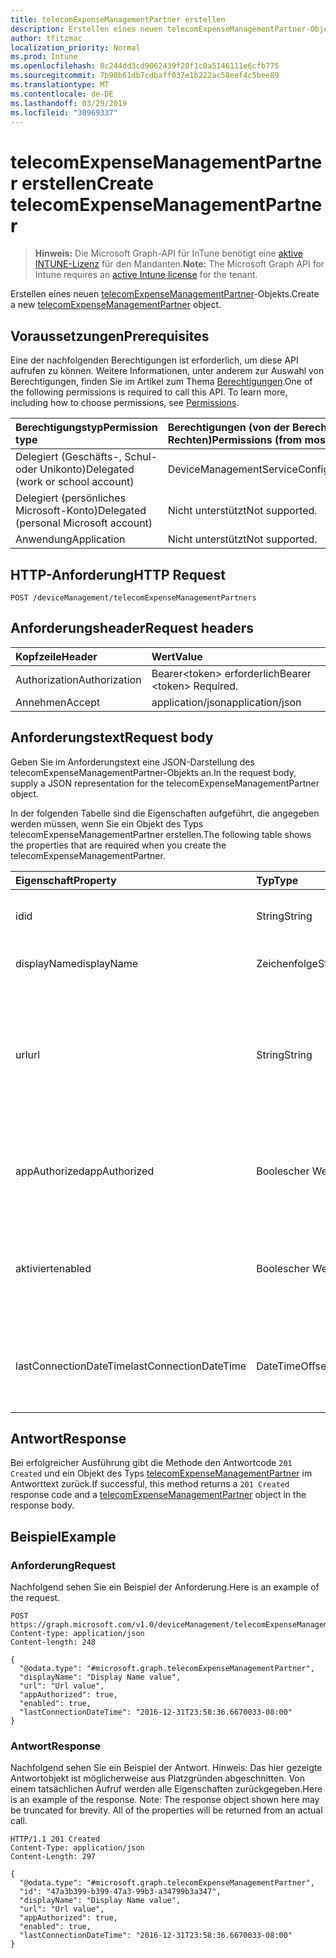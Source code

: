 ```yaml
---
title: telecomExpenseManagementPartner erstellen
description: Erstellen eines neuen telecomExpenseManagementPartner-Objekts.
author: tfitzmac
localization_priority: Normal
ms.prod: Intune
ms.openlocfilehash: 8c244dd3cd9062439f20f1c0a5146111e6cfb775
ms.sourcegitcommit: 7b98b61db7cdbaff037e1b222ac58eef4c5bee89
ms.translationtype: MT
ms.contentlocale: de-DE
ms.lasthandoff: 03/29/2019
ms.locfileid: "30969337"
---
```

# <a name="create-telecomexpensemanagementpartner"></a><span data-ttu-id="dcaa8-103">telecomExpenseManagementPartner erstellen</span><span class="sxs-lookup"><span data-stu-id="dcaa8-103">Create telecomExpenseManagementPartner</span></span>

> <span data-ttu-id="dcaa8-104">**Hinweis:** Die Microsoft Graph-API für InTune benötigt eine [aktive INTUNE-Lizenz](https://go.microsoft.com/fwlink/?linkid=839381) für den Mandanten.</span><span class="sxs-lookup"><span data-stu-id="dcaa8-104">**Note:** The Microsoft Graph API for Intune requires an [active Intune license](https://go.microsoft.com/fwlink/?linkid=839381) for the tenant.</span></span>

<span data-ttu-id="dcaa8-105">Erstellen eines neuen [telecomExpenseManagementPartner](../resources/intune-tem-telecomexpensemanagementpartner.md)-Objekts.</span><span class="sxs-lookup"><span data-stu-id="dcaa8-105">Create a new [telecomExpenseManagementPartner](../resources/intune-tem-telecomexpensemanagementpartner.md) object.</span></span>

## <a name="prerequisites"></a><span data-ttu-id="dcaa8-106">Voraussetzungen</span><span class="sxs-lookup"><span data-stu-id="dcaa8-106">Prerequisites</span></span>
<span data-ttu-id="dcaa8-p101">Eine der nachfolgenden Berechtigungen ist erforderlich, um diese API aufrufen zu können. Weitere Informationen, unter anderem zur Auswahl von Berechtigungen, finden Sie im Artikel zum Thema [Berechtigungen](/graph/permissions-reference).</span><span class="sxs-lookup"><span data-stu-id="dcaa8-p101">One of the following permissions is required to call this API. To learn more, including how to choose permissions, see [Permissions](/graph/permissions-reference).</span></span>

|<span data-ttu-id="dcaa8-109">Berechtigungstyp</span><span class="sxs-lookup"><span data-stu-id="dcaa8-109">Permission type</span></span>|<span data-ttu-id="dcaa8-110">Berechtigungen (von der Berechtigung mit den meisten Rechten zu der mit den wenigsten Rechten)</span><span class="sxs-lookup"><span data-stu-id="dcaa8-110">Permissions (from most to least privileged)</span></span>|
|:---|:---|
|<span data-ttu-id="dcaa8-111">Delegiert (Geschäfts-, Schul- oder Unikonto)</span><span class="sxs-lookup"><span data-stu-id="dcaa8-111">Delegated (work or school account)</span></span>|<span data-ttu-id="dcaa8-112">DeviceManagementServiceConfig.ReadWrite.All</span><span class="sxs-lookup"><span data-stu-id="dcaa8-112">DeviceManagementServiceConfig.ReadWrite.All</span></span>|
|<span data-ttu-id="dcaa8-113">Delegiert (persönliches Microsoft-Konto)</span><span class="sxs-lookup"><span data-stu-id="dcaa8-113">Delegated (personal Microsoft account)</span></span>|<span data-ttu-id="dcaa8-114">Nicht unterstützt</span><span class="sxs-lookup"><span data-stu-id="dcaa8-114">Not supported.</span></span>|
|<span data-ttu-id="dcaa8-115">Anwendung</span><span class="sxs-lookup"><span data-stu-id="dcaa8-115">Application</span></span>|<span data-ttu-id="dcaa8-116">Nicht unterstützt</span><span class="sxs-lookup"><span data-stu-id="dcaa8-116">Not supported.</span></span>|

## <a name="http-request"></a><span data-ttu-id="dcaa8-117">HTTP-Anforderung</span><span class="sxs-lookup"><span data-stu-id="dcaa8-117">HTTP Request</span></span>
<!-- {
  "blockType": "ignored"
}
-->
``` http
POST /deviceManagement/telecomExpenseManagementPartners
```

## <a name="request-headers"></a><span data-ttu-id="dcaa8-118">Anforderungsheader</span><span class="sxs-lookup"><span data-stu-id="dcaa8-118">Request headers</span></span>
|<span data-ttu-id="dcaa8-119">Kopfzeile</span><span class="sxs-lookup"><span data-stu-id="dcaa8-119">Header</span></span>|<span data-ttu-id="dcaa8-120">Wert</span><span class="sxs-lookup"><span data-stu-id="dcaa8-120">Value</span></span>|
|:---|:---|
|<span data-ttu-id="dcaa8-121">Authorization</span><span class="sxs-lookup"><span data-stu-id="dcaa8-121">Authorization</span></span>|<span data-ttu-id="dcaa8-122">Bearer&lt;token&gt; erforderlich</span><span class="sxs-lookup"><span data-stu-id="dcaa8-122">Bearer &lt;token&gt; Required.</span></span>|
|<span data-ttu-id="dcaa8-123">Annehmen</span><span class="sxs-lookup"><span data-stu-id="dcaa8-123">Accept</span></span>|<span data-ttu-id="dcaa8-124">application/json</span><span class="sxs-lookup"><span data-stu-id="dcaa8-124">application/json</span></span>|

## <a name="request-body"></a><span data-ttu-id="dcaa8-125">Anforderungstext</span><span class="sxs-lookup"><span data-stu-id="dcaa8-125">Request body</span></span>
<span data-ttu-id="dcaa8-126">Geben Sie im Anforderungstext eine JSON-Darstellung des telecomExpenseManagementPartner-Objekts an.</span><span class="sxs-lookup"><span data-stu-id="dcaa8-126">In the request body, supply a JSON representation for the telecomExpenseManagementPartner object.</span></span>

<span data-ttu-id="dcaa8-127">In der folgenden Tabelle sind die Eigenschaften aufgeführt, die angegeben werden müssen, wenn Sie ein Objekt des Typs telecomExpenseManagementPartner erstellen.</span><span class="sxs-lookup"><span data-stu-id="dcaa8-127">The following table shows the properties that are required when you create the telecomExpenseManagementPartner.</span></span>

|<span data-ttu-id="dcaa8-128">Eigenschaft</span><span class="sxs-lookup"><span data-stu-id="dcaa8-128">Property</span></span>|<span data-ttu-id="dcaa8-129">Typ</span><span class="sxs-lookup"><span data-stu-id="dcaa8-129">Type</span></span>|<span data-ttu-id="dcaa8-130">Beschreibung</span><span class="sxs-lookup"><span data-stu-id="dcaa8-130">Description</span></span>|
|:---|:---|:---|
|<span data-ttu-id="dcaa8-131">id</span><span class="sxs-lookup"><span data-stu-id="dcaa8-131">id</span></span>|<span data-ttu-id="dcaa8-132">String</span><span class="sxs-lookup"><span data-stu-id="dcaa8-132">String</span></span>|<span data-ttu-id="dcaa8-133">Eindeutiger Bezeichner des TEM-Partners</span><span class="sxs-lookup"><span data-stu-id="dcaa8-133">Unique identifier of the TEM partner.</span></span>|
|<span data-ttu-id="dcaa8-134">displayName</span><span class="sxs-lookup"><span data-stu-id="dcaa8-134">displayName</span></span>|<span data-ttu-id="dcaa8-135">Zeichenfolge</span><span class="sxs-lookup"><span data-stu-id="dcaa8-135">String</span></span>|<span data-ttu-id="dcaa8-136">Anzeigename des TEM-Partners</span><span class="sxs-lookup"><span data-stu-id="dcaa8-136">Display name of the TEM partner.</span></span>|
|<span data-ttu-id="dcaa8-137">url</span><span class="sxs-lookup"><span data-stu-id="dcaa8-137">url</span></span>|<span data-ttu-id="dcaa8-138">String</span><span class="sxs-lookup"><span data-stu-id="dcaa8-138">String</span></span>|<span data-ttu-id="dcaa8-139">Die URL für die Verwaltungssteuerung des TEM-Partners, mit der ein Administrator den TEM-Dienst konfigurieren kann.</span><span class="sxs-lookup"><span data-stu-id="dcaa8-139">URL of the TEM partner's administrative control panel, where an administrator can configure their TEM service.</span></span>|
|<span data-ttu-id="dcaa8-140">appAuthorized</span><span class="sxs-lookup"><span data-stu-id="dcaa8-140">appAuthorized</span></span>|<span data-ttu-id="dcaa8-141">Boolescher Wert</span><span class="sxs-lookup"><span data-stu-id="dcaa8-141">Boolean</span></span>|<span data-ttu-id="dcaa8-142">Gibt an, ob die AAD-App des Partners für den Zugriff auf Intune autorisiert wurde.</span><span class="sxs-lookup"><span data-stu-id="dcaa8-142">Whether the partner's AAD app has been authorized to access Intune.</span></span>|
|<span data-ttu-id="dcaa8-143">aktiviert</span><span class="sxs-lookup"><span data-stu-id="dcaa8-143">enabled</span></span>|<span data-ttu-id="dcaa8-144">Boolescher Wert</span><span class="sxs-lookup"><span data-stu-id="dcaa8-144">Boolean</span></span>|<span data-ttu-id="dcaa8-145">Gibt an, ob die Intune-Verbindung mit dem TEM-Dienst derzeit aktiviert oder deaktiviert ist.</span><span class="sxs-lookup"><span data-stu-id="dcaa8-145">Whether Intune's connection to the TEM service is currently enabled or disabled.</span></span>|
|<span data-ttu-id="dcaa8-146">lastConnectionDateTime</span><span class="sxs-lookup"><span data-stu-id="dcaa8-146">lastConnectionDateTime</span></span>|<span data-ttu-id="dcaa8-147">DateTimeOffset</span><span class="sxs-lookup"><span data-stu-id="dcaa8-147">DateTimeOffset</span></span>|<span data-ttu-id="dcaa8-148">Zeitstempel der letzten vom TEM-Partner an Intune gesendeten Anforderung</span><span class="sxs-lookup"><span data-stu-id="dcaa8-148">Timestamp of the last request sent to Intune by the TEM partner.</span></span>|



## <a name="response"></a><span data-ttu-id="dcaa8-149">Antwort</span><span class="sxs-lookup"><span data-stu-id="dcaa8-149">Response</span></span>
<span data-ttu-id="dcaa8-150">Bei erfolgreicher Ausführung gibt die Methode den Antwortcode `201 Created` und ein Objekt des Typs [telecomExpenseManagementPartner](../resources/intune-tem-telecomexpensemanagementpartner.md) im Antworttext zurück.</span><span class="sxs-lookup"><span data-stu-id="dcaa8-150">If successful, this method returns a `201 Created` response code and a [telecomExpenseManagementPartner](../resources/intune-tem-telecomexpensemanagementpartner.md) object in the response body.</span></span>

## <a name="example"></a><span data-ttu-id="dcaa8-151">Beispiel</span><span class="sxs-lookup"><span data-stu-id="dcaa8-151">Example</span></span>

### <a name="request"></a><span data-ttu-id="dcaa8-152">Anforderung</span><span class="sxs-lookup"><span data-stu-id="dcaa8-152">Request</span></span>
<span data-ttu-id="dcaa8-153">Nachfolgend sehen Sie ein Beispiel der Anforderung.</span><span class="sxs-lookup"><span data-stu-id="dcaa8-153">Here is an example of the request.</span></span>
``` http
POST https://graph.microsoft.com/v1.0/deviceManagement/telecomExpenseManagementPartners
Content-type: application/json
Content-length: 248

{
  "@odata.type": "#microsoft.graph.telecomExpenseManagementPartner",
  "displayName": "Display Name value",
  "url": "Url value",
  "appAuthorized": true,
  "enabled": true,
  "lastConnectionDateTime": "2016-12-31T23:58:36.6670033-08:00"
}
```

### <a name="response"></a><span data-ttu-id="dcaa8-154">Antwort</span><span class="sxs-lookup"><span data-stu-id="dcaa8-154">Response</span></span>
<span data-ttu-id="dcaa8-p102">Nachfolgend sehen Sie ein Beispiel der Antwort. Hinweis: Das hier gezeigte Antwortobjekt ist möglicherweise aus Platzgründen abgeschnitten. Von einem tatsächlichen Aufruf werden alle Eigenschaften zurückgegeben.</span><span class="sxs-lookup"><span data-stu-id="dcaa8-p102">Here is an example of the response. Note: The response object shown here may be truncated for brevity. All of the properties will be returned from an actual call.</span></span>
``` http
HTTP/1.1 201 Created
Content-Type: application/json
Content-Length: 297

{
  "@odata.type": "#microsoft.graph.telecomExpenseManagementPartner",
  "id": "47a3b399-b399-47a3-99b3-a34799b3a347",
  "displayName": "Display Name value",
  "url": "Url value",
  "appAuthorized": true,
  "enabled": true,
  "lastConnectionDateTime": "2016-12-31T23:58:36.6670033-08:00"
}
```



